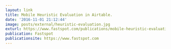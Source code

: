 ```yaml
---
layout: link
title: Mobile Heuristic Evaluation in Airtable.
date: '2016-11-01 21:12:44'
image: posts/external/heuristic-evaluation.jpg
exturl: https://www.fastspot.com/publications/mobile-heuristic-evaluation-with-airtable/
publication: Fastspot
publicationsite: https://www.fastspot.com
---
```

